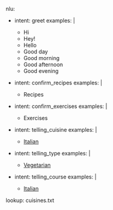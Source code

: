 nlu:
- intent: greet
  examples: |
    - Hi
    - Hey!
    - Hello
    - Good day
    - Good morning
    - Good afternoon
    - Good evening

- intent: confirm_recipes
  examples: |
  - Recipes

- intent: confirm_exercises
  examples: |
  - Exercises

- intent: telling_cuisine
  examples: |
  - [Italian](cuisine)
  
- intent: telling_type
  examples: |
  - [Vegetarian](type)

- intent: telling_course
  examples: |
  - [Italian](course)

lookup: cuisines.txt
